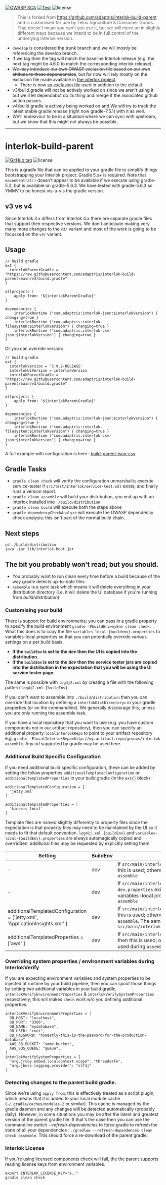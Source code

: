 [![OWASP SCA](https://github.com/telus-agcg/interlok-build-parent/actions/workflows/owasp.yaml/badge.svg)](https://github.com/telus-agcg/interlok-build-parent/actions/workflows/owasp.yaml) [![Test](https://github.com/telus-agcg/interlok-build-parent/actions/workflows/test.yaml/badge.svg)](https://github.com/telus-agcg/interlok-build-parent/actions/workflows/test.yaml) ![license](https://img.shields.io/github/license/telus-agcg/interlok-build-parent.svg)

> This is forked from https://github.com/adaptris/interlok-build-parent and is customised for use by Telus Agriculture & Consumer Goods. That doesn't mean you can't you use it, but we will move on in slightly different ways because we intend to be in full control of the underlying Interlok version.

- `develop` is considered the trunk branch and we will mostly be referencing the develop branch.
- If we tag then the tag will match the baseline Interlok release (e.g. the next tag might be 4.6.0 to match the corresponding interlok release).
- ~~We may introduce our own OWASP exclusion file based on our own attitude to those dependencies~~, but for now will rely mostly on the exclusion file made available in [the interlok project](https://github.com/adaptris/interlok/blob/develop/gradle/owasp-exclude.xml).
  - There is now [an exclusion file](https://raw.githubusercontent.com/telus-agcg/interlok-build-parent/develop/owasp-exclude.xml) used in addition to the default
- v3/build.gradle will not be actively worked on since we aren't using it but we'll let dependabot do its thing and merge if the associated github action passes.
- v4/build.gradle is actively being worked on and We will try to track the latest stable gradle release (right now gradle-7.5.1) with it as well.
- We'll endeavour to be in a situation where we can sync with upstream, but we know that this might not always be possible.

---
# interlok-build-parent
[![GitHub tag](https://img.shields.io/github/tag/adaptris/interlok-build-parent.svg)](https://github.com/adaptris/interlok-build-parent/tags) ![license](https://img.shields.io/github/license/adaptris/interlok-build-parent.svg)

This is a gradle file that can be applied to your gradle file to simplify things bootstrapping your Interlok project. Gradle 5.x+ is required. Note that `mavenCentral()` doesn't appear to be available if we execute using gradle-5.2, but is available on gradle-5.6.3. We have tested with gradle-5.6.3 so YMMV to be honest vis-a-vis the gradle version.

## v3 vs v4

Since Interlok 3.x differs from Interlok 4.x there are separate gradle files that support their respective versions. We don't anticipate making very many more changes to the `v3/` variant and most of the work is going to be focussed on the `v4/` variant.

## Usage

```
// build.gradle
ext {
  interlokParentGradle = "https://raw.githubusercontent.com/adaptris/interlok-build-parent/main/v3/build.gradle"
}

allprojects {
    apply from: "${interlokParentGradle}"
}

dependencies {
    interlokRuntime ("com.adaptris:interlok-json:$interlokVersion") { changing=true }
    interlokRuntime ("com.adaptris:interlok-filesystem:$interlokVersion") { changing=true }
    interlokRuntime ("com.adaptris:interlok-csv-json:$interlokVersion") { changing=true }
}
```

Or you can override version:

```
// build.gradle
ext {
  interlokVersion = '3.9.2-RELEASE'
  interlokUiVersion = interlokVersion
  interlokParentGradle = "https://raw.githubusercontent.com/adaptris/interlok-build-parent/main/v3/build.gradle"
}

allprojects {
    apply from: "${interlokParentGradle}"
}

dependencies {
    interlokRuntime ("com.adaptris:interlok-json:$interlokVersion") { changing=true }
    interlokRuntime ("com.adaptris:interlok-filesystem:$interlokVersion") { changing=true }
    interlokRuntime ("com.adaptris:interlok-csv-json:$interlokVersion") { changing=true }
}
```

A full example with configuration is here : [build-parent-json-csv](https://github.com/adaptris-labs/build-parent-json-csv)

## Gradle Tasks

* `gradle clean check` will verify the configuration unmarshalls; execute service-tester if `src/test/interlok/service-test.xml` exists; and finally runs a version report.
* `gradle clean assemble` will build your distribution, you end up with an Interlok installed into `./build/distribution`
* `gradle clean build` will execute both the steps above
* `gradle dependencyCheckAnalyze` will execute the OWASP dependency check analysis; this isn't part of the normal build chain.

## Next steps

```
cd ./build/distribution
java -jar lib/interlok-boot.jar
```

## The bit you probably won't read; but you should.

* You probably want to run clean every time before a build because of the way gradle detects up-to-date files.
* `assemble` is a sync task which means it will delete everything in your distribution directory (i.e. it will delete the UI database if you're running from _build/distribution_)


### Customising your build

There is support for build environments; you can pass in a gradle property to specify the build environment `gradle -PbuildEnv=myEnv clean check`. What this does is to copy the file `variables-local-{buildenv}.properties` to variables-local.properties so that you can potentially override various settings on a per build basis.

* __If the `buildEnv` is set to the _dev_ then the UI is copied into the distribution__.
* __If the `buildEnv` is set to the _dev_ then the service tester jars are copied into the distribution in the expectation that you will be using the UI service tester page__.


The same is possible with `log4j2.xml` by creating a file with the following pattern `log4j2.xml.{buildEnv}`.

If you don't want to assemble into `./build/distribution` then you can override that location by defining a `interlokDistDirectory=` in your gradle properties (or on the commandline). We generally discourage this, unless you are only running the assemble task.

If you have a local repository that you want to use (e.g. you have custom components not in our artifact repository), then you can specify an additional property `localInterlokRepo` to point to your artifact repository e.g. `gradle -PlocalInterlokRepo=http://my.artifact.repo/groups/interlok assemble`. Any _url_ supported by gradle may be used here.

### Additional Build Specific Configuration

If you need additional build specific configuration, these can be added by setting the follow properties `additionalTemplatedConfiguration` or `additionalTemplatedProperties` in your build.gradle (in the `ext{}` block) :

```
additionalTemplatedConfiguration = [
  'jetty.xml'
]

additionalTemplatedProperties = [
  'kinesis-local'
]
```

Template files are named slightly differently to property files since the expectation is that property files may need to be maintained by the UI so it needs to fit that default convention. `log42j.xml.{buildEnv}` and `variables-local-{buildEnv}.properties` are always automagically copied and overridden; additional files may be requested by explicitly setting them.

| Setting | BuildEnv | Behaviour |
|----|----|----|
| - | dev | If `src/main/interlok/config/log4j2.xml.dev` exists then this is used; otherwise log4j2.xml is the file used during `assemble` |
| - | dev | If `src/main/interlok/config/variables-local-dev.properties` exists then this is used; otherwise variables-local.properties is the file used during `assemble` |
| additionalTemplatedConfiguration = ['jetty.xml', 'ApplicationInsights.xml' ] | dev | If `src/main/interlok/config/jetty.xml.dev` exists then this is used; otherwise jetty.xml is the file used during `assemble`. The same behaviour is applied for `src/main/interlok/config/ApplicationInsights.xml.dev` |
| additionalTemplatedProperties = ['aws' ] | dev | If `src/main/interlok/config/aws-dev.properties` exists then this is used; otherwise aws.properties is the file used during `assemble` |


### Overriding system properties / environment variables during InterlokVerify

If you are expecting environment variables and system properties to be injected at runtime by your build pipeline, then you can spoof those things by setting two additional variables in your build.gradle, `interlokVerifyEnvironmentProperties` & `interlokVerifySystemProperties` respectively; this will makes `check` work w/o you defining additional properties.

```
interlokVerifyEnvironmentProperties = [
  DB_HOST: "localhost",
  DB_PORT: "3306",
  DB_NAME: "mydatabase",
  DB_USER: "root",
  DB_PASSWORD: "honestly-this-is-the-pasword-for-the-production-database",
  AWS_S3_BUCKET: "some-bucket",
  AWS_SQS_QUEUE: "queue",
]
interlokVerifySystemProperties = [
  "org.jruby.embed.localcontext.scope": "threadsafe",
  "org.jboss.logging.provider": "slf4j"
]
```

### Detecting changes to the parent build gradle.

Since we're using `apply from`; this is effectively treated as a script plugin, which means that it is added to your local module cache (`~/.gradle/caches/modules-2` or similar). This cache is managed by the gradle daemon and any changes will be detected automatically (probably daily). However, in some situations you may be after the latest and greatest version of the parent gradle file. If that's the case then you can use the commandline switch _--refresh-dependencies_ to force gradle to refresh the state of all your dependencies : `./gradlew --refresh-dependences clean check assemble`. This should force a re-download of the parent gradle.

### Interlok License

If you're using licensed components check will fail, the the parent supports reading license keys from environment variables.

```shell
export INTERLOK_LICENSE_KEY="a.."
gradle clean check
```
